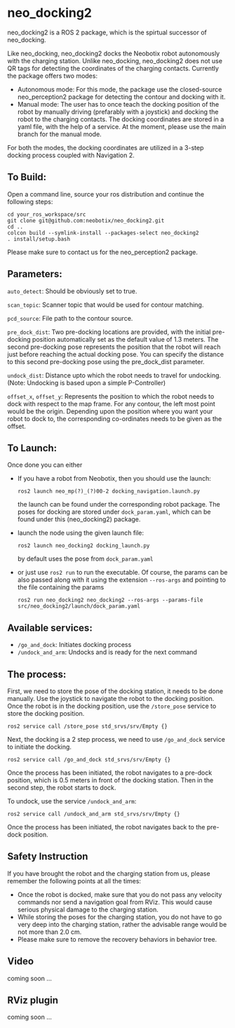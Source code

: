 # neo_docking2

neo_docking2 is a ROS 2 package, which is the spirtual successor of neo_docking.

Like neo_docking, neo_docking2 docks the Neobotix robot autonomously with the charging station. Unlike neo_docking, neo_docking2 does not use QR tags for detecting the coordinates of the charging contacts. Currently the package offers two modes:

* Autonomous mode: For this mode, the package use the closed-source neo_perception2 package for detecting the contour and docking with it. 
* Manual mode: The user has to once teach the docking position of the robot by manually driving (prefarably with a joystick) and docking the robot to the charging contacts. The docking coordinates are stored in a yaml file, with the help of a service. At the moment, please use the main branch for the manual mode. 

For both the modes, the docking coordinates are utilized in a 3-step docking process coupled with Navigation 2.


## To Build:

Open a command line, source your ros distribution and continue the following steps:

```
cd your_ros_workspace/src
git clone git@github.com:neobotix/neo_docking2.git
cd ..
colcon build --symlink-install --packages-select neo_docking2
. install/setup.bash
```

Please make sure to contact us for the neo_perception2 package. 

## Parameters:

`auto_detect`: Should be obviously set to true. 

`scan_topic`: Scanner topic that would be used for contour matching. 

`pcd_source`: File path to the contour source.

`pre_dock_dist`: Two pre-docking locations are provided, with the initial pre-docking position automatically set as the default value of 1.3 meters. The second pre-docking pose represents the position that the robot will reach just before reaching the actual docking pose. You can specify the distance to this second pre-docking pose using the pre_dock_dist parameter.

`undock_dist`: Distance upto which the robot needs to travel for undocking. (Note: Undocking is based upon a simple P-Controller)

`offset_x`, `offset_y`: Represents the position to which the robot needs to dock with respect to the map frame. For any contour, the left most point would be the origin. Depending upon the position where you want your robot to dock to, the corresponding co-ordinates needs to be given as the offset.

## To Launch:

Once done you can either 
  * If you have a robot from Neobotix, then you should use the launch:
 
    ```ros2 launch neo_mp(?)_(?)00-2 docking_navigation.launch.py```
    
    the launch can be found under the corresponding robot package. The poses for docking are stored under `dock_param.yaml`, which can be found under this (neo_docking2) package.
    
  * launch the node using the given launch file:
  
    ```ros2 launch neo_docking2 docking_launch.py```

    by default uses the pose from  `dock_param.yaml`
  
  * or just use `ros2 run` to run the executable. Of course, the params can be also passed along with it using the extension `--ros-args` and pointing to the file containing the params
  
    ```ros2 run neo_docking2 neo_docking2 --ros-args --params-file src/neo_docking2/launch/dock_param.yaml```

## Available services:
  * `/go_and_dock`: Initiates docking process
  * `/undock_and_arm`: Undocks and is ready for the next command

## The process:

First, we need to store the pose of the docking station, it needs to be done manually. Use the joystick to navigate the robot to the docking position. Once the robot is in the docking position, use the `/store_pose` service to store the docking position. 

```ros2 service call /store_pose std_srvs/srv/Empty {}```

Next, the docking is a 2 step process, we need to use `/go_and_dock` service to initiate the docking. 

```ros2 service call /go_and_dock std_srvs/srv/Empty {} ```

Once the process has been initiated, the robot navigates to a pre-dock position, which is 0.5 meters in front of the docking station. Then in the second step, the robot starts to dock. 

To undock, use the service `/undock_and_arm`:

```ros2 service call /undock_and_arm std_srvs/srv/Empty {} ```

Once the process has been initiated, the robot navigates back to the pre-dock position.

## Safety Instruction

If you have brought the robot and the charging station from us, please remember the following points at all the times:

 - Once the robot is docked, make sure that you do not pass any velocity commands nor send a navigation goal from RViz. This would cause serious physical damage to the charging station.
 - While storing the poses for the charging station, you do not have to go very deep into the charging station, rather the advisable range would be not more than 2.0 cm.
 - Please make sure to remove the recovery behaviors in behavior tree.

## Video

coming soon ...

## RViz plugin

coming soon ...

